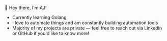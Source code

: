 👋 Hey there, I'm AJ!

- Currently learning Golang
- I love to automate things and am constantly building automation tools
- Majority of my projects are private — feel free to reach out via LinkedIn or GitHub if you'd like to know more!
